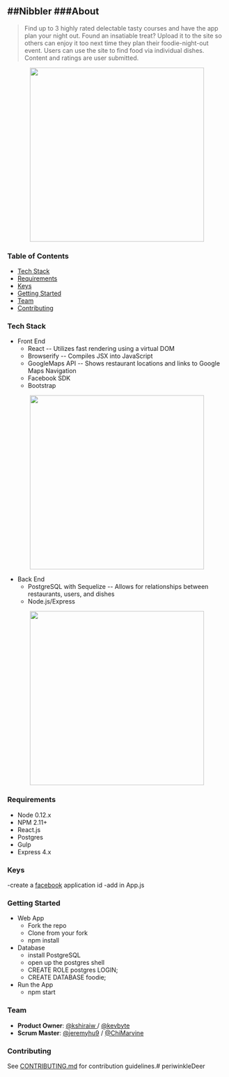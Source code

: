 ##Nibbler
###About  
----------
> Find up to 3 highly rated delectable tasty courses and have the app plan your night out. Found an insatiable treat? Upload it to the site so others can enjoy it too next time they plan their foodie-night-out event.
> Users can use the site to find food via individual dishes. Content and ratings are user submitted.
<center><img height="400" src="https://github.com/kshiraiw/periwinkleDeer/blob/master/client/assets/display.png?raw=true"></center>

### Table of Contents

 - [Tech Stack](#tech-stack)
 - [Requirements](#requirements)
 - [Keys](#keys)
 - [Getting Started](#getting-started)
 - [Team](#team)
 - [Contributing](#contributing)

### Tech Stack
 - Front End
   - React -- Utilizes fast rendering using a virtual DOM
   - Browserify -- Compiles JSX into JavaScript
   - GoogleMaps API -- Shows restaurant locations and links to Google Maps Navigation
   - Facebook SDK 
   - Bootstrap

<center><img height="400" src="https://github.com/kshiraiw/periwinkleDeer/blob/master/client/assets/map.png?raw=true"></center>

 - Back End
   - PostgreSQL with Sequelize -- Allows for relationships between restaurants, users, and dishes
   - Node.js/Express
   
<center><img height="400" src="https://github.com/kshiraiw/periwinkleDeer/blob/master/client/assets/db_schema.png?raw=true"></center>

### Requirements

- Node 0.12.x
- NPM 2.11+
- React.js
- Postgres
- Gulp
- Express 4.x

### Keys
-create a [facebook](https://developers.facebook.com/) application id 
-add in App.js 


### Getting Started

 - Web App
   - Fork the repo
   - Clone from your fork
   - npm install
 - Database
   - install PostgreSQL
   - open up the postgres shell
   - CREATE ROLE postgres LOGIN;
   - CREATE DATABASE foodie;
 - Run the App
   - npm start
 
### Team
  - __Product Owner__: [@kshiraiw ](https://github.com/kshiraiw)/ [@kevbyte](https://github.com/kevbyte)
  - __Scrum Master__: [@jeremyhu9](https://github.com/jeremyhu9) / [@ChiMarvine](https://github.com/chimarvine)
  
### Contributing

See [CONTRIBUTING.md](CONTRIBUTING.md) for contribution guidelines.# periwinkleDeer
